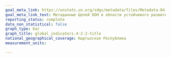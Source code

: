 ```yaml
---
goal_meta_link: https://unstats.un.org/sdgs/metadata/files/Metadata-04-02-02.pdf
goal_meta_link_text: Метаданные Целей ООН в области устойчивого развития (PDF, 866 КБ)
reporting_status: complete
data_non_statistical: false
graph_type: bar
graph_title: global_indicators.4-2-2-title
national_geographical_coverage: Кыргызская Республика
measurement_units: 

---
```

